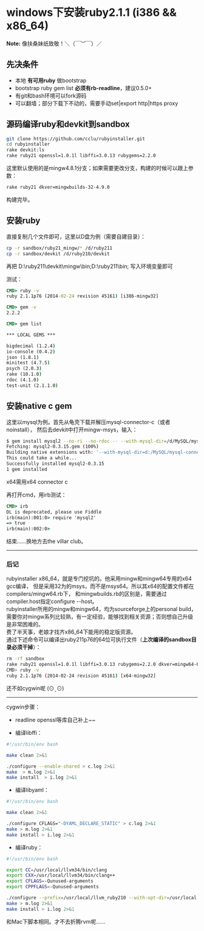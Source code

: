 # windows下安装ruby2.1.1 (i386 && x86_64)

**Note:**  像扶桑妹纸致敬！＼（￣︶￣）／  

## 先决条件
- 本地 **有可用ruby** 做bootstrap
- bootstrap ruby gem list **必须有rb-readline**，建议0.5.0+
- 有git和bash环境可以fork源码
- 可以翻墙；部分下载下不动的，需要手动set|export http|https proxy

## 源码编译ruby和devkit到sandbox
```bash
git clone https://github.com/cclu/rubyinstaller.git
cd rubyinstaller
rake devkit:ls
rake ruby21 openssl=1.0.1l libffi=3.0.13 rubygems=2.2.0
```
这里默认使用的是mingw4.8.1分支；如果需要更改分支，构建的时候可以跟上参数：
```bash
rake ruby21 dkver=mingwbuilds-32-4.9.0
```  

构建完毕。  

## 安装ruby
直接复制几个文件即可，这里以D盘为例（需要自建目录）：
```bash
cp -r sandbox/ruby21_mingw/* /d/ruby211
cp -r sandbox/devkit /d/ruby210/devkit
```
再把 D:\ruby211\devkit\mingw\bin;D:\ruby211\bin; 写入环境变量即可  

测试：
```bat
CMD> ruby -v
ruby 2.1.1p76 (2014-02-24 revision 45161) [i386-mingw32]

CMD> gem -v
2.2.2

CMD> gem list

*** LOCAL GEMS ***

bigdecimal (1.2.4)
io-console (0.4.2)
json (1.8.1)
minitest (4.7.5)
psych (2.0.3)
rake (10.1.0)
rdoc (4.1.0)
test-unit (2.1.1.0)
```

## 安装native c gem  
这里以mysql为例。首先从龟壳下载并解压mysql-connector-c（或者noinstall），
然后去devkit中打开mingw-msys，输入：
```bash
$ gem install mysql2 --no-ri --no-rdoc -- --with-mysql-dir=/d/MySQL/mysql-connector-c-6.1.3-win32/
Fetching: mysql2-0.3.15.gem (100%)
Building native extensions with: '--with-mysql-dir=d:/MySQL/mysql-connector-c-6.1.3-win32/'
This could take a while...
Successfully installed mysql2-0.3.15
1 gem installed
```
x64需用x64 connector c  

再打开cmd，用irb测试：
```bat
CMD> irb
DL is deprecated, please use Fiddle
irb(main):001:0> require 'mysql2'
=> true
irb(main):002:0>
```

结束……换地方去the villar club。

*****
### 后记
rubyinstaller x86_64，就是专门挖坑的。他采用mingw和mingw64专用的x64 gcc编译，
但是采用32为的msys，而不是msys64。所以其x64的配置文件都在compilers/mingw64.rb下，
和mingwbuilds.rb的区别是，需要通过compiler.host指定configure --host。  
rubyinstaller所用的mingw和mingw64，均为sourceforge上的personal build，
需要你对mingw系列比较熟，有一定经验，能够找到相关资源；否则想自己升级是非常困难的。  
费了半天事，老娘才找齐x86_64下能用的稳定版资源。  
通过下述命令可以编译出ruby211p76的64位可执行文件（**上次编译的sandbox目录必须干掉**）：  
```bash
rm -rf sandbox
rake ruby21 openssl=1.0.1l libffi=3.0.13 rubygems=2.2.0 dkver=mingw64-64-4.8.0
CMD> ruby -v
ruby 2.1.1p76 (2014-02-24 revision 45161) [x64-mingw32]
```
还不如cygwin呢 (⊙ˍ⊙)  

*****
cygwin步骤：  
* readline openssl等库自己补上~~  

* 编译libffi：  
```bash
#!/usr/bin/env bash

make clean 2>&1

./configure --enable-shared > c.log 2>&1
make  > m.log 2>&1
make install  > i.log 2>&1
```

* 编译libyaml：  
```bash
#!/usr/bin/env bash

make clean 2>&1

./configure CFLAGS="-DYAML_DECLARE_STATIC" > c.log 2>&1
make > m.log 2>&1
make install > i.log 2>&1
```

* 编译ruby：
```bash
#!/usr/bin/env bash

export CC=/usr/local/llvm34/bin/clang
export CXX=/usr/local/llvm34/bin/clang++
export CFLAGS=-Qunused-arguments
export CPPFLAGS=-Qunused-arguments

./configure --prefix=/usr/local/llvm_ruby210 --with-opt-dir=/usr/local --with-out-ext=tk > c.log 2>&1
make > m.log 2>&1
make install > i.log 2>&1
```
和Mac下脚本相同。才不去折腾rvm呢……
